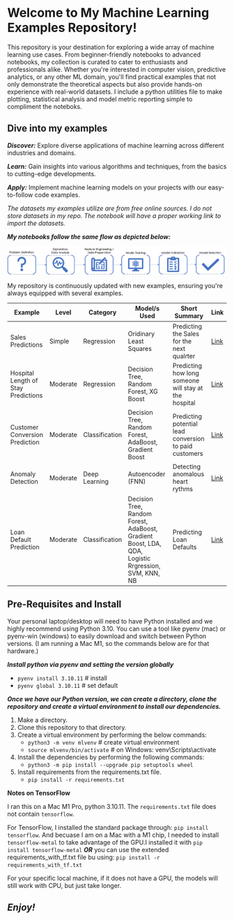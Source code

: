 # **Welcome to My Machine Learning Examples Repository!**

This repository is your destination for exploring a wide array of machine learning use cases. From beginner-friendly notebooks to advanced notebooks, my collection is curated to cater to enthusiasts and professionals alike. Whether you're interested in computer vision, predictive analytics, or any other ML domain, you'll find practical examples that not only demonstrate the theoretical aspects but also provide hands-on experience with real-world datasets. I include a python utilities file to make plotting, statistical analysis and model metric reporting simple to compliment the noteboks.

## **Dive into my examples**

***Discover:*** Explore diverse applications of machine learning across different industries and domains.

***Learn:*** Gain insights into various algorithms and techniques, from the basics to cutting-edge developments.

***Apply:*** Implement machine learning models on your projects with our easy-to-follow code examples.

*The datasets my examples utilize are from free online sources. I do not store datasets in my repo. The notebook will have a proper working link to import the datasets.* 

***My notebooks follow the same flow as depicted below:***

![Notebook ML Steps](./images/mlProcess.png "Flow")

My repository is continuously updated with new examples, ensuring you're always equipped with several examples. 


| Example | Level | Category | Model/s Used | Short Summary | Link |
|---------|-------|----------|--------------|---------------|------|
| Sales Predictions | Simple | Regression | Oridinary Least Squares | Predicting the Sales for the next qualrter | [Link](Regression-Sales-Prediction)|
| Hospital Length of Stay Predictions | Moderate | Regression | Decision Tree, Random Forest, XG Boost | Predicting how long someone will stay at the hospital | [Link](Regression-Hospital-LOS)|
| Customer Conversion Prediction | Moderate| Classification | Decision Tree, Random Forest, AdaBoost, Gradient Boost | Predicting potential lead conversion to paid customers | [Link](Classification-Customer-Conversion-Prediction) |
| Anomaly Detection | Moderate | Deep Learning | Autoencoder (FNN) | Detecting anomalous heart rythms | [Link](AnomalyDetection-HeartECG)
| Loan Default Prediction | Moderate | Classification | Decision Tree, Random Forest, AdaBoost, Gradient Boost, LDA, QDA, Logistic Rrgression, SVM, KNN, NB | Predicting Loan Defaults | [Link](Classification-Loan-Default-Prediction)


## **Pre-Requisites and Install**

Your personal laptop/desktop will need to have Python installed and we highly recommend using Python 3.10. You can use a tool like pyenv (mac) or pyenv-win (windows) to easily download and switch between Python versions. (I am running a Mac M1, so the commands below are for that hardware.)

***Install python via pyenv and setting the version globally***

- `pyenv install 3.10.11`  # install
- `pyenv global 3.10.11`  # set default

***Once we have our Python version, we can create a directory, clone the repository and create a virtual environment to install our dependencies.***

1. Make a directory.
2. Clone this repository to that directory. 
3. Create a virtual environment by performing the below commands:
   - `python3 -m venv mlvenv`  # create virtual environment
   - `source mlvenv/bin/activate`  # on Windows: venv\Scripts\activate
4. Install the dependencies by performing the following commands:
   - `python3 -m pip install --upgrade pip setuptools wheel`
5. Install requirements from the requirements.txt file.
   - `pip install -r requirements.txt`

**Notes on TensorFlow**

I ran this on a Mac M1 Pro, python 3.10.11.
The `requirements.txt` file does not contain `tensorflow`. 

For TensorFlow, I installed the standard package through: `pip install tensorflow`. And becuase I am on a Mac with a M1 chip, I needed to install `tensorflow-metal` to take advantage of the GPU.I installed it with `pip install tensorflow-metal` ***OR*** you can use the extended requirements_with_tf.txt file bu using: `pip install -r requirements_with_tf.txt`

For your specific local machine, if it does not have a GPU, the models will still work with CPU, but just take longer.


## ***Enjoy!***